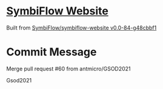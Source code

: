 # [SymbiFlow Website](https://symbiflow.github.io)

Built from [SymbiFlow/symbiflow-website v0.0-84-g48cbbf1](https://github.com/SymbiFlow/symbiflow-website/commit/48cbbf1d3009bd6009f220408792d18c313a8fe6)

# Commit Message

Merge pull request #60 from antmicro/GSOD2021

Gsod2021
